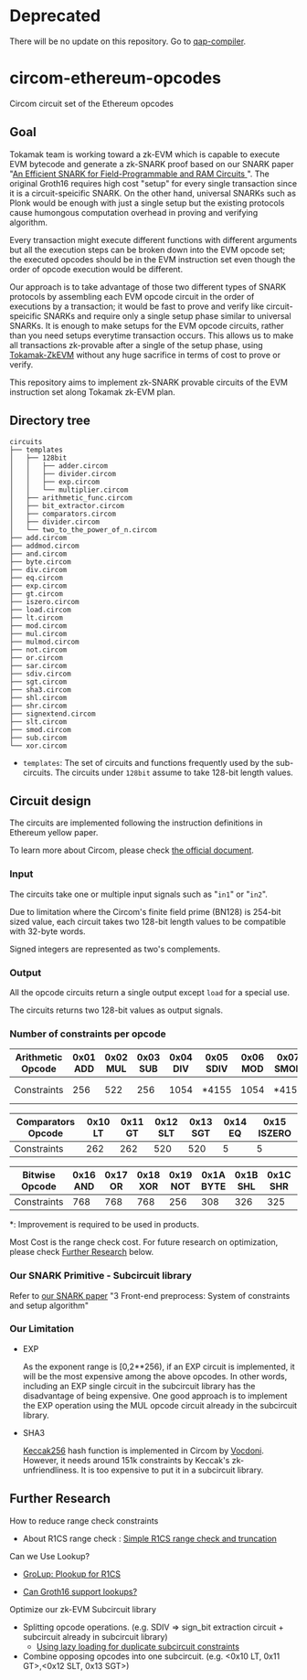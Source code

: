 # Deprecated
There will be no update on this repository. Go to [qap-compiler](https://github.com/tokamak-network/Tokamak-zk-EVM/tree/main/packages/frontend/qap-compiler). 
# circom-ethereum-opcodes

Circom circuit set of the Ethereum opcodes

## Goal

Tokamak team is working toward a zk-EVM which is capable to execute EVM bytecode and generate a zk-SNARK proof based on our SNARK paper "[An Efficient SNARK for Field-Programmable and RAM Circuits
](https://eprint.iacr.org/2024/507)".
The original Groth16 requires high cost "setup" for every single transaction since it is a circuit-speicific SNARK. On the other hand, universal SNARKs such as Plonk would be enough with just a single setup but the existing protocols cause humongous computation overhead in proving and verifying algorithm.

Every transaction might execute different functions with different arguments but all the execution steps can be broken down into the EVM opcode set; the executed opcodes should be in the EVM instruction set even though the order of opcode execution would be different.

Our approach is to take advantage of those two different types of SNARK protocols by assembling each EVM opcode circuit in the order of executions by a transaction; it would be fast to prove and verify like circuit-speicific SNARKs and require only a single setup phase similar to universal SNARKs. It is enough to make setups for the EVM opcode circuits, rather than you need setups everytime transaction occurs. This allows us to make all transactions zk-provable after a single of the setup phase, using [Tokamak-ZkEVM](https://github.com/tokamak-network/Tokamak-ZkEVM) without any huge sacrifice in terms of cost to prove or verify.

This repository aims to implement zk-SNARK provable circuits of the EVM instruction set along Tokamak zk-EVM plan.

## Directory tree

```text
circuits
├── templates
│   ├── 128bit
│   │   ├── adder.circom
│   │   ├── divider.circom
│   │   ├── exp.circom
│   │   └── multiplier.circom
│   ├── arithmetic_func.circom
│   ├── bit_extractor.circom
│   ├── comparators.circom
│   ├── divider.circom
│   └── two_to_the_power_of_n.circom
├── add.circom
├── addmod.circom
├── and.circom
├── byte.circom
├── div.circom
├── eq.circom
├── exp.circom
├── gt.circom
├── iszero.circom
├── load.circom
├── lt.circom
├── mod.circom
├── mul.circom
├── mulmod.circom
├── not.circom
├── or.circom
├── sar.circom
├── sdiv.circom
├── sgt.circom
├── sha3.circom
├── shl.circom
├── shr.circom
├── signextend.circom
├── slt.circom
├── smod.circom
├── sub.circom
└── xor.circom
```

- `templates`: The set of circuits and functions frequently used by the sub-circuits. The circuits under `128bit` assume to take 128-bit length values.

## Circuit design

The circuits are implemented following the instruction definitions in Ethereum yellow paper.

To learn more about Circom, please check [the official document](https://docs.circom.io/).

### Input

The circuits take one or multiple input signals such as "`in1`" or "`in2`".

Due to limitation where the Circom's finite field prime (BN128) is 254-bit sized value, each circuit takes two 128-bit length values to be compatible with 32-byte words.

Signed integers are represented as two's complements.

### Output

All the opcode circuits return a single output except `load` for a special use.

The circuits returns two 128-bit values as output signals.

### Number of constraints per opcode
|Arithmetic Opcode|0x01 ADD|0x02 MUL|0x03 SUB|0x04 DIV|0x05 SDIV|0x06 MOD|0x07 SMOD|0x08 ADDMOD|0x09 MULMOD|0x0A EXP|0x0B SIGNEXTEND|
|---|---|---|---|---|---|---|---|---|---|---|---|
|Constraints|256|522|256|1054|*4155|1054|*4155|*1445|*2239|🚧 WIP|*2823|

|Comparators Opcode|0x10 LT|0x11 GT|0x12 SLT|0x13 SGT|0x14 EQ|0x15 ISZERO|
|---|---|---|---|---|---|---|
|Constraints|262|262|520|520|5|5|

|Bitwise Opcode|0x16 AND|0x17 OR|0x18 XOR|0x19 NOT|0x1A BYTE|0x1B SHL|0x1C SHR|0x1D SAR|
|---|---|---|---|---|---|---|---|---|
|Constraints|768|768|768|256|308|326|325|1063

*: Improvement is required to be used in products.

Most Cost is the range check cost. For future research on optimization, please check [Further Research](#further-research) below.

### Our SNARK Primitive - Subcircuit library
Refer to [our SNARK paper](https://eprint.iacr.org/2024/507.pdf) "3 Front-end preprocess: System of constraints and setup algorithm"

### Our Limitation
- EXP

    As the exponent range is [0,2**256), if an EXP circuit is implemented, it will be the most expensive among the above opcodes. In other words, including an EXP single circuit in the subcircuit library has the disadvantage of being expensive. One good approach is to implement the EXP operation using the MUL opcode circuit already in the subcircuit library.

- SHA3

    [Keccak256](https://github.com/vocdoni/keccak256-circom) hash function is implemented in Circom by [Vocdoni](https://github.com/vocdoni). However, it needs around 151k constraints by Keccak's zk-unfriendliness. It is too expensive to put it in a subcircuit library.


## Further Research

How to reduce range check constraints

- About R1CS range check : [Simple R1CS range check and truncation](https://hackmd.io/@7dpNYqjKQGeYC7wMlPxHtQ/B1w_9nq2Y)

Can we Use Lookup?

- [GroLup: Plookup for R1CS](https://ethresear.ch/t/grolup-plookup-for-r1cs/14307)

- [Can Groth16 support lookups?](https://hackmd.io/@Merlin404/SJmtF_k-2)

Optimize our zk-EVM Subcircuit library

- Splitting opcode operations. (e.g. SDIV => sign_bit extraction circuit + subcircuit already in subcircuit library)
    - [Using lazy loading for duplicate subcircuit constraints](https://hackmd.io/@JIJKVPoYSZaHxu42ObOitQ/SJDZWE-Gh)
- Combine opposing opcodes into one subcircuit. (e.g. <0x10 LT, 0x11 GT>,<0x12 SLT, 0x13 SGT>)
